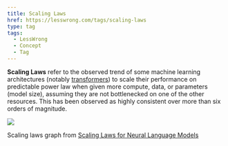 ```yaml
---
title: Scaling Laws
href: https://lesswrong.com/tags/scaling-laws
type: tag
tags:
  - LessWrong
  - Concept
  - Tag
---
```


**Scaling Laws** refer to the observed trend of some machine learning architectures (notably [transformers](https://en.wikipedia.org/wiki/Transformer_(machine_learning_model))) to scale their performance on predictable power law when given more compute, data, or parameters (model size), assuming they are not bottlenecked on one of the other resources. This has been observed as highly consistent over more than six orders of magnitude.

![](https://i.imgur.com/7lhHT8n.png)

Scaling laws graph from [Scaling Laws for Neural Language Models](https://arxiv.org/pdf/2001.08361.pdf)